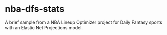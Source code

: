 # nba-dfs-stats
A brief sample from a NBA Lineup Optimizer project for Daily Fantasy sports with an Elastic Net Projections model.
